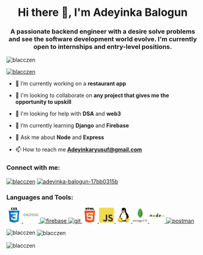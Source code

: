 <h1 align="center">Hi there 👋, I'm Adeyinka Balogun</h1>
<h3 align="center">A passionate backend engineer with a desire solve problems and see the software development world evolve. I'm currently open to internships and entry-level positions.</h3>

<p align="left"> <img src="https://komarev.com/ghpvc/?username=blacczen&label=Profile%20views&color=0e75b6&style=flat" alt="blacczen" /> </p>

<p align="left"> <a href="https://twitter.com/blacczen" target="blank"><img src="https://img.shields.io/twitter/follow/blacczen?logo=twitter&style=for-the-badge" alt="blacczen" /></a> </p>

- 🔭 I’m currently working on a **restaurant app**

- 👯 I'm looking to collaborate on **any project that gives me the opportunity to upskill**

- 🤝 I'm looking for help with **DSA** and **web3**

- 🌱 I’m currently learning **Django** and **Firebase**

- 💬 Ask me about **Node** and **Express**

- 📫 How to reach me **Adeyinkaryusuf@gmail.com**

<h3 align="left">Connect with me:</h3>
<p align="left">
<a href="https://twitter.com/blacczen" target="blank"><img align="center" src="https://raw.githubusercontent.com/rahuldkjain/github-profile-readme-generator/master/src/images/icons/Social/twitter.svg" alt="blacczen" height="30" width="40" /></a>
<a href="https://linkedin.com/in/adeyinka-balogun-17bb0315b" target="blank"><img align="center" src="https://raw.githubusercontent.com/rahuldkjain/github-profile-readme-generator/master/src/images/icons/Social/linked-in-alt.svg" alt="adeyinka-balogun-17bb0315b" height="30" width="40" /></a>
</p>

<h3 align="left">Languages and Tools:</h3>
<p align="left"> <a href="https://www.w3schools.com/css/" target="_blank" rel="noreferrer"> <img src="https://raw.githubusercontent.com/devicons/devicon/master/icons/css3/css3-original-wordmark.svg" alt="css3" width="40" height="40"/> </a> <a href="https://expressjs.com" target="_blank" rel="noreferrer"> <img src="https://raw.githubusercontent.com/devicons/devicon/master/icons/express/express-original-wordmark.svg" alt="express" width="40" height="40"/> </a> <a href="https://firebase.google.com/" target="_blank" rel="noreferrer"> <img src="https://www.vectorlogo.zone/logos/firebase/firebase-icon.svg" alt="firebase" width="40" height="40"/> </a> <a href="https://git-scm.com/" target="_blank" rel="noreferrer"> <img src="https://www.vectorlogo.zone/logos/git-scm/git-scm-icon.svg" alt="git" width="40" height="40"/> </a> <a href="https://www.w3.org/html/" target="_blank" rel="noreferrer"> <img src="https://raw.githubusercontent.com/devicons/devicon/master/icons/html5/html5-original-wordmark.svg" alt="html5" width="40" height="40"/> </a> <a href="https://developer.mozilla.org/en-US/docs/Web/JavaScript" target="_blank" rel="noreferrer"> <img src="https://raw.githubusercontent.com/devicons/devicon/master/icons/javascript/javascript-original.svg" alt="javascript" width="40" height="40"/> </a> <a href="https://www.linux.org/" target="_blank" rel="noreferrer"> <img src="https://raw.githubusercontent.com/devicons/devicon/master/icons/linux/linux-original.svg" alt="linux" width="40" height="40"/> </a> <a href="https://www.mongodb.com/" target="_blank" rel="noreferrer"> <img src="https://raw.githubusercontent.com/devicons/devicon/master/icons/mongodb/mongodb-original-wordmark.svg" alt="mongodb" width="40" height="40"/> </a> <a href="https://nodejs.org" target="_blank" rel="noreferrer"> <img src="https://raw.githubusercontent.com/devicons/devicon/master/icons/nodejs/nodejs-original-wordmark.svg" alt="nodejs" width="40" height="40"/> </a> <!--<a href="https://www.postgresql.org" target="_blank" rel="noreferrer"> <img src="https://raw.githubusercontent.com/devicons/devicon/master/icons/postgresql/postgresql-original-wordmark.svg" alt="postgresql" width="40" height="40"/> </a>--> <a href="https://postman.com" target="_blank" rel="noreferrer"> <img src="https://www.vectorlogo.zone/logos/getpostman/getpostman-icon.svg" alt="postman" width="40" height="40"/> </a> <!-- <a href="https://tailwindcss.com/" target="_blank" rel="noreferrer"> <img src="https://www.vectorlogo.zone/logos/tailwindcss/tailwindcss-icon.svg" alt="tailwind" width="40" height="40"/> </a>--> <!--<a href="https://www.typescriptlang.org/" target="_blank" rel="noreferrer"> <img src="https://raw.githubusercontent.com/devicons/devicon/master/icons/typescript/typescript-original.svg" alt="typescript" width="40" height="40"/> </a>--></p>

<p><img align="left" src="https://github-readme-stats.vercel.app/api/top-langs?username=blacczen&show_icons=true&locale=en&layout=compact" alt="blacczen" /></p>

<p>&nbsp;<img align="center" src="https://github-readme-stats.vercel.app/api?username=blacczen&show_icons=true&locale=en" alt="blacczen" /></p>

<p><img align="center" src="https://github-readme-streak-stats.herokuapp.com/?user=blacczen&" alt="blacczen" /></p>
